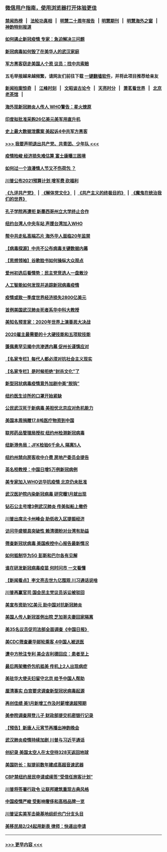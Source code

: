 ### [微信用户指南，使用浏览器打开体验更佳](https://github.com/gfw-breaker/banned-news1/blob/master/indexes/wechat-guide.md?t=0)
#### [禁闻热榜](热点新闻.md?t=0)  &nbsp;&nbsp;|&nbsp;&nbsp; [法轮功真相](https://github.com/gfw-breaker/truth/blob/master/README.md?t=0) &nbsp;&nbsp;|&nbsp;&nbsp; [明慧二十周年报告](https://github.com/gfw-breaker/mh-reports/blob/master/README.md?t=0) &nbsp;&nbsp;|&nbsp;&nbsp;[明慧期刊](https://github.com/gfw-breaker/mh-qikan) &nbsp;&nbsp;|&nbsp;&nbsp; [明慧海外之窗](https://github.com/gfw-breaker/mh-news/blob/master/README.md?t=0) &nbsp;&nbsp;|&nbsp;&nbsp; [神韵特别报道](https://github.com/gfw-breaker/mh-news/blob/master/shenyun.md?t=0)
#### [如何遏止新冠疫情 专家：急迫解决三问题](../pages/nsc412/n11859685.md?t=02111102) 
#### [新冠病毒如何毁了在美华人的武汉家庭](../pages/nsc412/n11859524.md?t=02111102) 
#### [军方黑客窃走美国人个资 议员：找中共索赔](../pages/nsc412/n11859371.md?t=02111102) 
#### 五毛举报越来越频繁，请网友们前往下载 [一键翻墙软件](https://github.com/gfw-breaker/ssr-accounts)，并将此项目推荐给亲友
#### [新闻拍案惊奇](https://github.com/gfw-breaker/banned-news1/blob/master/pages/link4.md) &nbsp;&nbsp;|&nbsp;&nbsp; [江峰时刻](https://github.com/gfw-breaker/banned-news1/blob/master/pages/link4.md) &nbsp;&nbsp;|&nbsp;&nbsp; [文昭谈古论今](https://github.com/gfw-breaker/banned-news1/blob/master/pages/link4.md) &nbsp;&nbsp;|&nbsp;&nbsp; [天亮时分](https://github.com/gfw-breaker/banned-news1/blob/master/pages/link4.md) &nbsp;&nbsp;|&nbsp;&nbsp; [萧茗看世界](https://github.com/gfw-breaker/banned-news1/blob/master/pages/link4.md) &nbsp;&nbsp;|&nbsp;&nbsp; [北京老茶馆](https://github.com/gfw-breaker/banned-news1/blob/master/pages/link4.md) &nbsp;&nbsp;|&nbsp;&nbsp; 
#### [海外现新冠肺炎人传人 WHO警告：星火燎原](../pages/nsc412/n11859252.md?t=02111102) 
#### [印度拟批准采购26亿美元美军用直升机](../pages/nsc412/n11859143.md?t=02111102) 
#### [史上最大数据泄露案 美起诉4中共军方黑客](../pages/nsc412/n11859115.md?t=02111102) 
#### [>>> 我要声明退出共产党、共青团、少年队 <<<](https://github.com/begood0513/goodnews/blob/master/quit/letter.md) 
#### [疫情险峻 经济损失难估算 富士康曝三困境](../pages/nsc412/n11859120.md?t=02111102) 
#### [如何过一个浪漫情人节又不伤荷包 ？](../pages/nsc412/n11858969.md?t=02111102) 
#### [川普公布2021预算计划 增军费 砍福利](../pages/nsc412/n11859012.md?t=02111102) 
#### [《九评共产党》](https://github.com/begood0513/9ping.md/blob/master/README.md) &nbsp;|&nbsp; [《解体党文化》](../../../../jtdwh.md/blob/master/README.md)  &nbsp;|&nbsp; [《共产主义的终极目的》](../../../../gczydzjmd.md/blob/master/README.md) &nbsp;|&nbsp; [《魔鬼在统治我们的世界》](../../../../mgztzwmdsj.md/blob/master/README.md) 
#### [孔子学院再遭拒 新墨西哥州立大学终止合作](../pages/nsc412/n11858661.md?t=02111102) 
#### [纽约台湾人中央车站  声援台湾加入WHO](../pages/nsc412/n11857757.md?t=02111102) 
#### [帮中共走私高端芯片 海外华人面临20年监禁](../pages/nsc412/n11855016.md?t=02111102) 
#### [【病毒探源】中共不公布病毒关键数据内幕](../pages/nsc412/n11856584.md?t=02111102) 
#### [【思想领袖】谷歌脸书如何操纵大众观点](../pages/nsc412/n11680874.md?t=02111102) 
#### [爱州初选后看情势：民主党竞选人一盘散沙](../pages/nsc412/n11856557.md?t=02111102) 
#### [人工智能如何发现并追踪新冠病毒疫情](../pages/nsc412/n11856398.md?t=02111102) 
#### [疫情或致一季度世界经济损失2800亿美元](../pages/nsc412/n11855639.md?t=02111102) 
#### [首例美国武汉肺炎死者系华中科大教授](../pages/nsc412/n11855500.md?t=02111102) 
#### [美知名预言家：2020年世界上演善恶大决战](../pages/nsc412/n11855418.md?t=02111102) 
#### [2020雇主最需要的十大硬技能和五项软技能](../pages/nsc412/n11850953.md?t=02111102) 
#### [蓬佩奥罕见揭中共渗透内幕 促州长谨慎应对](../pages/nsc412/n11854685.md?t=02111102) 
#### [【名家专栏】每代人都必须对抗社会主义现实](../pages/nsc412/n11831412.md?t=02111102) 
#### [【名家专栏】是时候拒绝“封杀文化”了](../pages/nsc412/n11814093.md?t=02111102) 
#### [新型冠状病毒疫情意外加剧中美“脱钩”](../pages/nsc412/n11854475.md?t=02111102) 
#### [纽约医生诊所的口罩开始紧缺](../pages/nsc412/n11853364.md?t=02111102) 
#### [公民武汉死于新病毒 美担忧北京应对危机能力](../pages/nsc412/n11854331.md?t=02111102) 
#### [美国本周捐赠17.8吨医疗物资到中国](../pages/nsc412/n11854269.md?t=02111102) 
#### [联邦药品管理局授权  纽约州检测新冠病毒](../pages/nsc412/n11853371.md?t=02111102) 
#### [纽新港务局：JFK检验6千余人  隔离5人](../pages/nsc412/n11853366.md?t=02111102) 
#### [纽约州禁向房客收中介费  房地产委员会提告](../pages/nsc412/n11853360.md?t=02111102) 
#### [英名校教授：中国日增5万例新冠病例](../pages/nsc412/n11854174.md?t=02111102) 
#### [美专家加入WHO访华抗疫情 北京仍未批准](../pages/nsc412/n11854043.md?t=02111102) 
#### [武汉医护院内染新冠病毒 研究曝1月就出现](../pages/nsc412/n11852928.md?t=02111102) 
#### [钻石公主号增3例武汉肺炎 传美拟船上撤侨](../pages/nsc412/n11853240.md?t=02111102) 
#### [川普出席北卡州峰会 助低收入区提振经济](../pages/nsc412/n11853232.md?t=02111102) 
#### [访问华盛顿具突破性 赖清德盼对台湾有助益](../pages/nsc412/n11853129.md?t=02111102) 
#### [筛查新冠状病毒 美国疾控中心报告最新情况](../pages/nsc412/n11853070.md?t=02111102) 
#### [如何抵制华为5G 彭斯和巴尔各有见解](../pages/nsc412/n11852535.md?t=02111102) 
#### [谁在研发新冠病毒疫苗 何时问市 一文看懂](../pages/nsc412/n11852840.md?t=02111102) 
#### [【新闻看点】李文亮去世九亿围观 川习通话说啥](../pages/nsc412/n11852360.md?t=02111102) 
#### [川普再赢官司 国会民主党议员诉讼被驳回](../pages/nsc412/n11852287.md?t=02111102) 
#### [美宣布资助1亿美元 助中国对抗新冠肺炎](../pages/nsc412/n11852531.md?t=02111102) 
#### [美国人传人新冠首例出院 芝加哥夫妻回家隔离](../pages/nsc412/n11852452.md?t=02111102) 
#### [美35名议员促司法部全面调查《中国日报》](../pages/nsc412/n11852435.md?t=02111102) 
#### [美CDC筛查豪华邮轮乘客 4中国人被送医](../pages/nsc412/n11852085.md?t=02111102) 
#### [遭中方抢注专利 美企吉利德回应：患者至上](../pages/nsc412/n11852037.md?t=02111102) 
#### [最后两架撤侨包机抵美 传机上2人出现病症](../pages/nsc412/n11852173.md?t=02111102) 
#### [美驻华大使夫妇留守北京 给予中国人帮助](../pages/nsc412/n11852165.md?t=02111102) 
#### [厘清事实 白宫要求调查新型冠状病毒起源](../pages/nsc412/n11852106.md?t=02111102) 
#### [再创佳绩 美1月新增工作及时薪增速超预期](../pages/nsc412/n11852174.md?t=02111102) 
#### [美参院调查拜登儿子 财政部提交机密银行记录](../pages/nsc412/n11851808.md?t=02111102) 
#### [【预告】新唐人元宵节再播出神韵晚会](../pages/nsc412/n11843192.md?t=02111102) 
#### [武汉肺炎疫情持续加剧 川普与习近平通话](../pages/nsc412/n11851613.md?t=02111102) 
#### [创纪录 美国太空人在太空待328天返回地球](../pages/nsc412/n11851266.md?t=02111102) 
#### [美国防长：拟提前数年建成高超音速武器](../pages/nsc412/n11850959.md?t=02111102) 
#### [CBP禁纽约居民申请或续签“受信任旅客计划”](../pages/nsc412/n11850857.md?t=02111102) 
#### [川普将签署行政令 让联邦建筑重现古典风格](../pages/nsc412/n11850654.md?t=02111102) 
#### [中国疫情严峻 受影响奢侈和高档品牌一览](../pages/nsc412/n11850319.md?t=02111102) 
#### [川普证实美军击毙基地组织也门分支头目](../pages/nsc412/n11850383.md?t=02111102) 
#### [美移民局2/24起用新表 律师：快递出申请](../pages/nsc412/n11848220.md?t=02111102) 

----
#### [ >>> 更早内容 <<< ](../indexes/nsc412-earlier.md)

